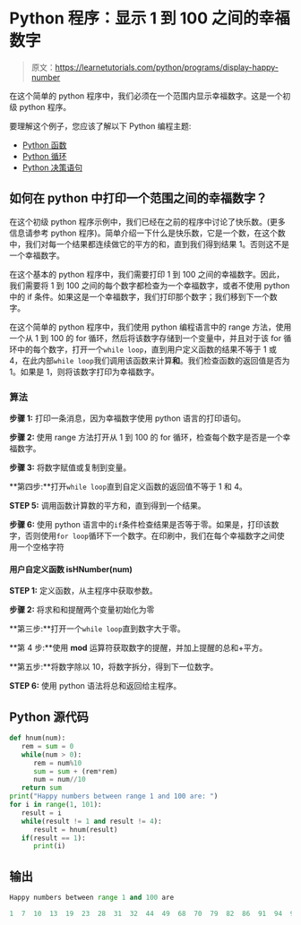# Python 程序：显示 1 到 100 之间的幸福数字

> 原文：<https://learnetutorials.com/python/programs/display-happy-number>

在这个简单的 python 程序中，我们必须在一个范围内显示幸福数字。这是一个初级 python 程序。

要理解这个例子，您应该了解以下 Python 编程主题:

*   [Python 函数](../../python/python-functions-tutorials "Python Functions")
*   [Python 循环](../../python/python-loop-tutorials "Loops in Python")
*   [Python 决策语句](../../python/decision-making-statements "Python decision making statements")

## 如何在 python 中打印一个范围之间的幸福数字？

在这个初级 python 程序示例中，我们已经在之前的程序中讨论了快乐数。(更多信息请参考 python 程序)。简单介绍一下什么是快乐数，它是一个数，在这个数中，我们对每一个结果都连续做它的平方的和，直到我们得到结果 1。否则这不是一个幸福数字。

在这个基本的 python 程序中，我们需要打印 1 到 100 之间的幸福数字。因此，我们需要将 1 到 100 之间的每个数字都检查为一个幸福数字，或者不使用 python 中的 if 条件。如果这是一个幸福数字，我们打印那个数字；我们移到下一个数字。

在这个简单的 python 程序中，我们使用 python 编程语言中的 range 方法，使用一个从 1 到 100 的 for 循环，然后将该数字存储到一个变量中，并且对于该 for 循环中的每个数字，打开一个`while loop`，直到用户定义函数的结果不等于 1 或 4，在此内部`while loop`我们调用该函数来计算**和**。我们检查函数的返回值是否为 1。如果是 1，则将该数字打印为幸福数字。

### 算法

**步骤 1:** 打印一条消息，因为幸福数字使用 python 语言的打印语句。

**步骤 2:** 使用 range 方法打开从 1 到 100 的 for 循环，检查每个数字是否是一个幸福数字。

**步骤 3:** 将数字赋值或复制到变量。

**第四步:**打开`while loop`直到自定义函数的返回值不等于 1 和 4。

**STEP 5:** 调用函数计算数的平方和，直到得到一个结果。

**步骤 6:** 使用 python 语言中的`if`条件检查结果是否等于零。如果是，打印该数字，否则使用`for loop`循环下一个数字。在印刷中，我们在每个幸福数字之间使用一个空格字符

#### **用户自定义函数 isHNumber(num)**

**STEP 1:** 定义函数，从主程序中获取参数。

**步骤 2:** 将求和和提醒两个变量初始化为零

**第三步:**打开一个`while loop`直到数字大于零。

**第 4 步:**使用 **mod** 运算符获取数字的提醒，并加上提醒的总和+平方。

**第五步:**将数字除以 10，将数字拆分，得到下一位数字。

**STEP 6:** 使用 python 语法将总和返回给主程序。

## Python 源代码

```py
def hnum(num):
   rem = sum = 0
   while(num > 0):
      rem = num%10
      sum = sum + (rem*rem)
      num = num//10
   return sum
print("Happy numbers between range 1 and 100 are: ")
for i in range(1, 101):
   result = i
   while(result != 1 and result != 4):
      result = hnum(result)
   if(result == 1):
      print(i)

```

## 输出

```py
Happy numbers between range 1 and 100 are

1  7  10  13  19  23  28  31  32  44  49  68  70  79  82  86  91  94  97  100 
```